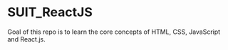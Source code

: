 # SUIT_ReactJS

Goal of this repo is to learn the core concepts of HTML, CSS, JavaScript and React.js.
